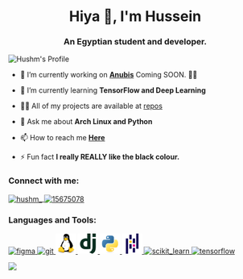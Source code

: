 <h1 align="center">Hiya 👋, I'm Hussein</h1>
<h3 align="center">An Egyptian student and developer.</h3>

![Hushm's Profile](https://cardivo.vercel.app/api?name=Hussein%20Mukhtar&description=Hi,%20I%27m%20a%20Software%20Enginner%20and%20AI%20Developer%20and%20I%27m%2021%20y.o.%20Nice%20to%20meet%20you%20%F0%9F%91%8B&image=https://avatars.githubusercontent.com/u/82482064?v=4&backgroundColor=%23ecf0f1&linkedin=Hussein%20Mukhtar&github=HushmKun&twitter=Hushm_Kun&pattern=topography&colorPattern=%23eaeaea)

- 🔭 I’m currently working on **[Anubis](https://github.com/AnubisOS)** Coming SOON. 🤩🤩 
 
- 🌱 I’m currently learning **TensorFlow and Deep Learning**

- 👨‍💻 All of my projects are available at [repos](https://github.com/HushmKun?tab=repositories)

- 💬 Ask me about **Arch Linux and Python**

- 📫 How to reach me **[Here](mailto:HushmKun@outlook.com)**

- ⚡ Fun fact **I really REALLY like the black colour.**

<h3 align="left">Connect with me:</h3>
<p align="left">
	<a href="https://twitter.com/hushm_" target="blank">
		<img align="center" src="https://raw.githubusercontent.com/rahuldkjain/github-profile-readme-generator/master/src/images/icons/Social/twitter.svg" alt="hushm_" height="30" width="40" />
	</a>
	<a href="https://stackoverflow.com/users/15675078" target="blank">
		<img align="center" src="https://raw.githubusercontent.com/rahuldkjain/github-profile-readme-generator/master/src/images/icons/Social/stack-overflow.svg" alt="15675078" height="30" width="40" />
	</a>
</p>

<h3 align="left">Languages and Tools:</h3>
<p align="left"> 
<!-- 	<a href="https://www.cprogramming.com/" target="_blank" rel="noreferrer">
		<img src="https://raw.githubusercontent.com/devicons/devicon/master/icons/c/c-original.svg" alt="c" width="40" height="40"/> 
	</a> 
	<a href="https://www.w3schools.com/cpp/" target="_blank" rel="noreferrer"> 
		<img src="https://raw.githubusercontent.com/devicons/devicon/master/icons/cplusplus/cplusplus-original.svg" alt="cplusplus" width="40" height="40"/> 
	</a>  -->
	<a href="https://www.figma.com/" target="_blank" rel="noreferrer"> 
		<img src="https://www.vectorlogo.zone/logos/figma/figma-icon.svg" alt="figma" width="40" height="40"/> 
	</a> 
<!-- 	<a href="https://flask.palletsprojects.com/" target="_blank" rel="noreferrer"> 
		<img src="https://www.vectorlogo.zone/logos/pocoo_flask/pocoo_flask-icon.svg" alt="flask" width="40" height="40"/> 
	</a>  -->
	<a href="https://git-scm.com/" target="_blank" rel="noreferrer"> 
		<img src="https://www.vectorlogo.zone/logos/git-scm/git-scm-icon.svg" alt="git" width="40" height="40"/> 
	</a> 
	<a href="https://www.linux.org/" target="_blank" rel="noreferrer"> 
		<img src="https://raw.githubusercontent.com/devicons/devicon/master/icons/linux/linux-original.svg" alt="linux" width="40" height="40"/> 
	</a> 
	<a href="https://www.djangoproject.com/" target="_blank" rel="noreferrer"> 
		<img src="https://raw.githubusercontent.com/devicons/devicon/55609aa5bd817ff167afce0d965585c92040787a/icons/django/django-plain.svg" alt="Django" width="40" height="40"/> 
	</a> 
	<a href="https://www.python.org" target="_blank" rel="noreferrer"> 
		<img src="https://raw.githubusercontent.com/devicons/devicon/master/icons/python/python-original.svg" alt="python" width="40" height="40"/> 
	</a> 
	<a href="https://pandas.pydata.org/" target="_blank" rel="noreferrer"> 
		<img src="https://raw.githubusercontent.com/devicons/devicon/2ae2a900d2f041da66e950e4d48052658d850630/icons/pandas/pandas-original.svg" alt="pandas" width="40" height="40"/> 
	</a> 
	<a href="https://scikit-learn.org/" target="_blank" rel="noreferrer"> 
		<img src="https://upload.wikimedia.org/wikipedia/commons/0/05/Scikit_learn_logo_small.svg" alt="scikit_learn" width="40" height="40"/> 
	</a> 
	<a href="https://www.tensorflow.org" target="_blank" rel="noreferrer"> 
		<img src="https://www.vectorlogo.zone/logos/tensorflow/tensorflow-icon.svg" alt="tensorflow" width="40" height="40"/> 
	</a> 
</p>


<!-- ![Hushm's stats](https://github-readme-stats.vercel.app/api?username=HushmKun&show_icons=true&theme=nord&show_owner=true)<br> -->
<a href="https://www.buymeacoffee.com/Hushmkun"><img src="https://img.buymeacoffee.com/button-api/?text=Buy me a book&emoji=📖&slug=Hushmkun&button_colour=5F7FFF&font_colour=ffffff&font_family=Cookie&outline_colour=000000&coffee_colour=FFDD00" /></a>
